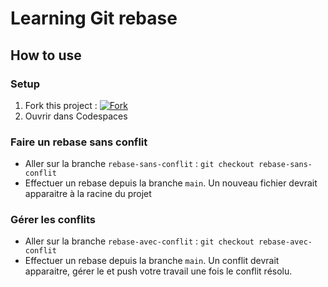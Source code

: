 # Learning Git rebase

## How to use

### Setup

1. Fork this project : [![Fork](https://img.shields.io/badge/Fork-Code-blue.svg)](https://github.com/cprodhomme/learning-git-rebase/fork)
2. Ouvrir dans Codespaces

### Faire un rebase sans conflit
- Aller sur la branche `rebase-sans-conflit` : 
`git checkout rebase-sans-conflit`
- Effectuer un rebase depuis la branche `main`. Un nouveau fichier devrait apparaitre à la racine du projet

### Gérer les conflits
- Aller sur la branche `rebase-avec-conflit` :
`git checkout rebase-avec-conflit`
- Effectuer un rebase depuis la branche `main`. Un conflit devrait apparaitre, gérer le et push votre travail une fois le conflit résolu.
